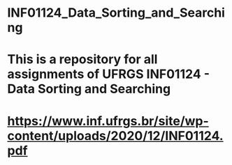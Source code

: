 # INF01124_Data_Sorting_and_Searching

# This is a repository for all assignments of UFRGS INF01124 - Data Sorting and Searching
# https://www.inf.ufrgs.br/site/wp-content/uploads/2020/12/INF01124.pdf
